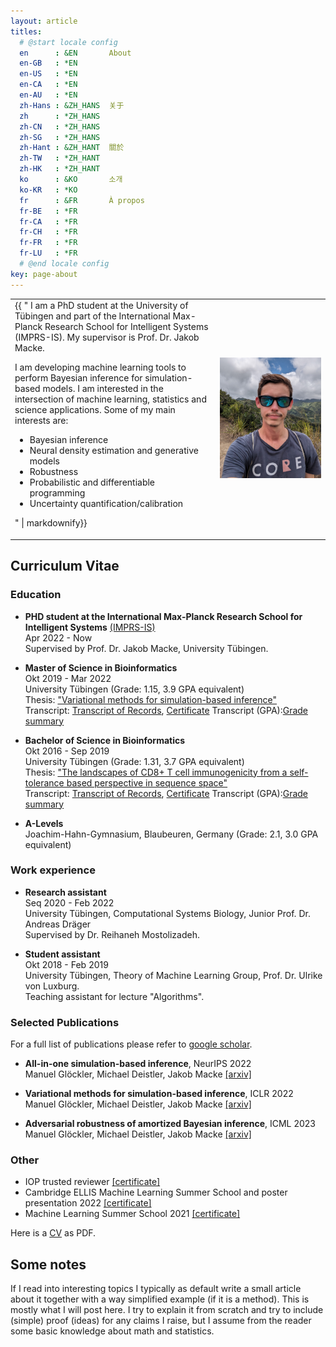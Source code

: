 ```yaml
---
layout: article
titles:
  # @start locale config
  en      : &EN       About
  en-GB   : *EN
  en-US   : *EN
  en-CA   : *EN
  en-AU   : *EN
  zh-Hans : &ZH_HANS  关于
  zh      : *ZH_HANS
  zh-CN   : *ZH_HANS
  zh-SG   : *ZH_HANS
  zh-Hant : &ZH_HANT  關於
  zh-TW   : *ZH_HANT
  zh-HK   : *ZH_HANT
  ko      : &KO       소개
  ko-KR   : *KO
  fr      : &FR       À propos
  fr-BE   : *FR
  fr-CA   : *FR
  fr-CH   : *FR
  fr-FR   : *FR
  fr-LU   : *FR
  # @end locale config
key: page-about
---
```


<table class="table-no-border">
  <tr>
    <td style="width: 500px;">
     <div>
  {{ 
  "
I am a PhD student at the University of Tübingen and part of the International Max-Planck Research School for Intelligent Systems (IMPRS-IS). My supervisor is Prof. Dr. Jakob Macke.

I am developing machine learning tools to perform Bayesian inference for simulation-based models. I am interested in the intersection of machine learning, statistics and science applications. Some of my main interests are:

- Bayesian inference
- Neural density estimation and generative models
- Robustness
- Probabilistic and differentiable programming
- Uncertainty quantification/calibration

" | markdownify}}
</div>
    </td>
    <td style="width: 400px;">
      <div class="image-text-container">
  <img src="assets/image.jpg" alt="Your Name" width="400">
</div>
    </td>
  </tr>
</table>

## Curriculum Vitae

### Education

* **PHD student at the International Max-Planck Research School for Intelligent Systems** [(IMPRS-IS)](https://imprs.is.mpg.de/)\
  Apr 2022 - Now\
  Supervised by Prof. Dr. Jakob Macke, University Tübingen.


* **Master of Science in Bioinformatics**\
  Okt 2019 - Mar 2022\
  University Tübingen (Grade: 1.15, 3.9 GPA equivalent)\
  Thesis: ["Variational methods for simulation-based inference"](assets/FINAL_thesis_version.pdf)\
  Transcript: [Transcript of Records](assets/master_tor.pdf), [Certificate](assets/master_zeugniss.pdf)
  Transcript (GPA):[Grade summary](assets/list_of_grades.pdf)

* **Bachelor of Science in Bioinformatics**\
  Okt 2016 - Sep 2019\
  University Tübingen (Grade: 1.31, 3.7 GPA equivalent)\
  Thesis:  ["The landscapes of CD8+ T cell immunogenicity from a self-tolerance based perspective in sequence space"](assets/bachelor_thesis.pdf)\
  Transcript: [Transcript of Records](assets/backelor_tor.pdf), [Certificate](assets/bachelor_zeugniss.pdf)
  Transcript (GPA):[Grade summary](assets/list_of_grades.pdf)

* **A-Levels**\
  Joachim-Hahn-Gymnasium, Blaubeuren, Germany (Grade: 2.1, 3.0 GPA equivalent)

### Work experience

* **Research assistant**\
  Seq 2020 - Feb 2022\
  University Tübingen, Computational Systems Biology, Junior Prof. Dr. Andreas Dräger\
  Supervised by Dr. Reihaneh Mostolizadeh.

* **Student assistant**\
  Okt 2018 - Feb 2019\
  University Tübingen, Theory of Machine Learning Group, Prof. Dr. Ulrike von Luxburg.\
  Teaching assistant for lecture "Algorithms".

### Selected Publications

For a full list of publications please refer to [google scholar](https://scholar.google.com/citations?user=0Vdv0H0AAAAJ&hl=de).

* **All-in-one simulation-based inference**, NeurIPS 2022\
  Manuel Glöckler, Michael Deistler, Jakob Macke [[arxiv]](https://arxiv.org/abs/2206.00007)

* **Variational methods for simulation-based inference**, ICLR 2022\
  Manuel Glöckler, Michael Deistler, Jakob Macke [[arxiv]](https://arxiv.org/abs/2203.04176)

* **Adversarial robustness of amortized Bayesian inference**, ICML 2023\
  Manuel Glöckler, Michael Deistler, Jakob Macke [[arxiv]](https://arxiv.org/abs/2305.14984)

### Other

*  IOP trusted reviewer [[certificate]](assets/iop_trusted_reviewer.pdf)
*  Cambridge ELLIS Machine Learning Summer School and poster presentation 2022 [[certificate]](assets/ellis_summer_school.pdf) 
*  Machine Learning Summer School 2021 [[certificate]](assets/mlls_summer_school.pdf)


Here is a [CV](/assets/cv.pdf) as PDF.

## Some notes

If I read into interesting topics I typically as default write a small article about it together with a way simplified example (if it is a method). This is mostly what I will post here. I try to explain it from scratch and try to include (simple) proof (ideas) for any claims I raise, but I assume from the reader some basic knowledge about math and statistics.